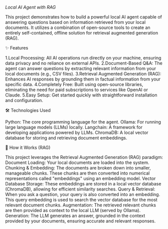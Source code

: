 *Local AI Agent with RAG*

This project demonstrates how to build a powerful local AI agent capable of answering questions based on information retrieved from your local documents. It utilizes a combination of open-source tools to create an entirely self-contained, offline solution for retrieval augmented generation (RAG).


✨ Features

1.Local Processing: All AI operations run directly on your machine, ensuring data privacy and no reliance on external APIs.
2.Document-Based Q&amp;A: The agent can answer questions by extracting relevant information from your local documents (e.g., CSV files).
3.Retrieval Augmented Generation (RAG): Enhances AI responses by grounding them in factual information from your specific data.
4.Completely Free: Built using open-source libraries, eliminating the need for paid subscriptions to services like OpenAI or Claude.
5.Easy Setup: Get started quickly with straightforward installation and configuration.


🛠️ Technologies Used

Python: The core programming language for the agent.
Ollama: For running large language models (LLMs) locally.
Langchain: A framework for developing applications powered by LLMs.
ChromaDB: A local vector database for storing and retrieving document embeddings.



🧠 How it Works (RAG)

This project leverages the Retrieval Augmented Generation (RAG) paradigm:
Document Loading: Your local documents are loaded into the system.
Chunking & Embedding: The documents are broken down into smaller, manageable chunks. These chunks are then converted into numerical representations called "embeddings" using an embedding model.
Vector Database Storage: These embeddings are stored in a local vector database (ChromaDB), allowing for efficient similarity searches.
Query & Retrieval: When you ask a question, your query is also converted into an embedding. This query embedding is used to search the vector database for the most relevant document chunks.
Augmentation: The retrieved relevant chunks are then provided as context to the local LLM (served by Ollama).
Generation: The LLM generates an answer, grounded in the context provided by your documents, ensuring accurate and relevant responses.
